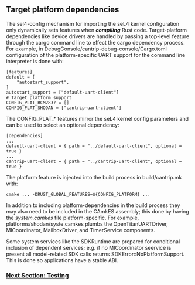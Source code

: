 
## Target platform dependencies

The sel4-config mechanism for importing the seL4 kernel configuration
only dynamically sets features when ***compiling*** Rust code.
Target-platform dependencies like device drivers are handled by passing a
top-level feature through the cargo command line to effect the cargo dependency process.
For example, in DebugConsole/cantrip-debug-console/Cargo.toml configuration of the
platform-specific UART support for the command line interpreter is done with:

```
[features]
default = [
    "autostart_support",
]
autostart_support = ["default-uart-client"]
# Target platform support
CONFIG_PLAT_BCM2837 = []
CONFIG_PLAT_SHODAN = ["cantrip-uart-client"]
```

The CONFIG_PLAT_* features mirror the seL4 kernel config parameters and can be
used to select an optional dependency:

```
[dependencies]
...
default-uart-client = { path = "../default-uart-client", optional = true }
...
cantrip-uart-client = { path = "../cantrip-uart-client", optional = true }
```

The platform feature is injected into the build process in build/cantrip.mk with:

```
cmake ... -DRUST_GLOBAL_FEATURES=${CONFIG_PLATFORM} ...
```

In addition to including platform-dependencies in the build process they
may also need to be included in the CAmkES assembly; this done by having
the *system.camkes* file platform-specific.
For example, platforms/shodan/syste.camkes plumbs the OpenTitanUARTDriver,
MlCoordinator, MailboxDriver, and TimerService components.

Some system services like the SDKRuntime are prepared for conditional inclusion
of dependent services;
e.g. if no MlCoordinator seervice is present all model-related SDK calls
returns SDKError::NoPlatformSupport.
This is done so applications have a stable ABI.

### [Next Section: Testing](Testing.md)
